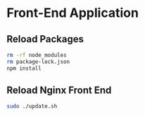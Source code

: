 # Front-End Application

## Reload Packages

```bash
rm -rf node_modules
rm package-lock.json
npm install
```

## Reload Nginx Front End

```bash
sudo ./update.sh
```
